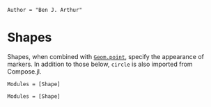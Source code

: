 ```@meta
Author = "Ben J. Arthur"
```

# Shapes

Shapes, when combined with [`Geom.point`](@ref), specify the appearance of
markers.  In addition to those below, `circle` is also imported from Compose.jl.

```@index
Modules = [Shape]
```

```@autodocs
Modules = [Shape]
```
